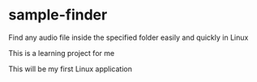 # sample-finder
Find any audio file inside the specified folder easily and quickly in Linux

This is a learning project for me

This will be my first Linux application
